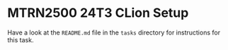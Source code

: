 # MTRN2500 24T3 CLion Setup

Have a look at the `README.md` file in the `tasks` directory for instructions for this task.
